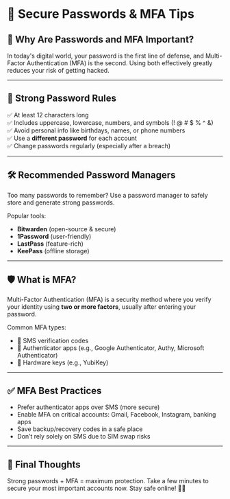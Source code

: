 # 🔐 Secure Passwords & MFA Tips

## 🧠 Why Are Passwords and MFA Important?

In today's digital world, your password is the first line of defense, and Multi-Factor Authentication (MFA) is the second. Using both effectively greatly reduces your risk of getting hacked.

---

## 🧷 Strong Password Rules

✅ At least 12 characters long  
✅ Includes uppercase, lowercase, numbers, and symbols (! @ # $ % ^ &)  
✅ Avoid personal info like birthdays, names, or phone numbers  
✅ Use a **different password** for each account  
✅ Change passwords regularly (especially after a breach)

---

## 🛠 Recommended Password Managers

Too many passwords to remember? Use a password manager to safely store and generate strong passwords.

Popular tools:

- **Bitwarden** (open-source & secure)
- **1Password** (user-friendly)
- **LastPass** (feature-rich)
- **KeePass** (offline storage)

---

## 🛡 What is MFA?

Multi-Factor Authentication (MFA) is a security method where you verify your identity using **two or more factors**, usually after entering your password.

Common MFA types:

- 📱 SMS verification codes
- 📲 Authenticator apps (e.g., Google Authenticator, Authy, Microsoft Authenticator)
- 🔐 Hardware keys (e.g., YubiKey)

---

## ✅ MFA Best Practices

- Prefer authenticator apps over SMS (more secure)  
- Enable MFA on critical accounts: Gmail, Facebook, Instagram, banking apps  
- Save backup/recovery codes in a safe place  
- Don’t rely solely on SMS due to SIM swap risks

---

## 🧩 Final Thoughts

Strong passwords + MFA = maximum protection. Take a few minutes to secure your most important accounts now. Stay safe online! 🔐🌐
